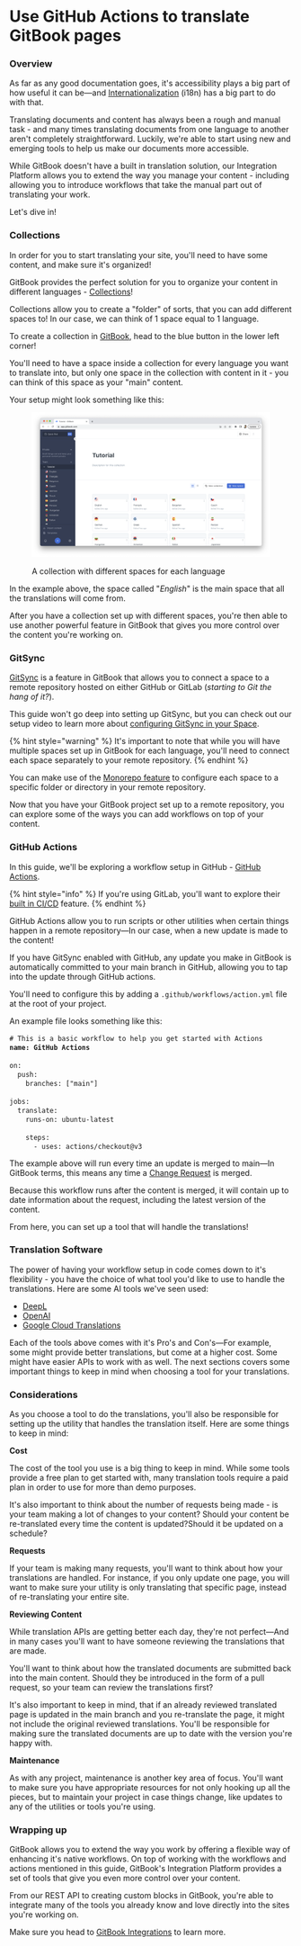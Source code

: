 # Use GitHub Actions to translate GitBook pages

### Overview

As far as any good documentation goes, it's accessibility plays a big part of how useful it can be—and [Internationalization](https://en.wikipedia.org/wiki/Internationalization\_and\_localization) (i18n) has a big part to do with that.&#x20;

Translating documents and content has always been a rough and manual task - and many times translating documents from one language to another aren't completely straightforward. Luckily, we're able to start using new and emerging tools to help us make our documents more accessible.&#x20;

While GitBook doesn't have a built in translation solution, our Integration Platform allows you to extend the way you manage your content - including allowing you to introduce workflows that take the manual part out of translating your work.

Let's dive in!

### Collections

In order for you to start translating your site, you'll need to have some content, and make sure it's organized!&#x20;

GitBook provides the perfect solution for you to organize your content in different languages - [Collections](https://docs.gitbook.com/content-creation/content-structure/what-is-a-collection)!&#x20;

Collections allow you to create a "folder" of sorts, that you can add different spaces to! In our case, we can think of 1 space equal to 1 language.

To create a collection in [GitBook](https://app.gitbook.com/), head to the blue button in the lower left corner!

You'll need to have a space inside a collection for every language you want to translate into, but only one space in the collection with content in it - you can think of this space as your "main" content.

Your setup might look something like this:

<figure><img src="../../.gitbook/assets/Screenshot 2023-05-23 at 10.45.16.png" alt=""><figcaption><p>A collection with different spaces for each language</p></figcaption></figure>

In the example above, the space called "_English_" is the main space that all the translations will come from.

After you have a collection set up with different spaces, you're then able to use another powerful feature in GitBook that gives you more control over the content you're working on.

### GitSync

[GitSync](https://docs.gitbook.com/product-tour/git-sync) is a feature in GitBook that allows you to connect a space to a remote repository hosted on either GitHub or GitLab (_starting to Git the hang of it?_).

This guide won't go deep into setting up GitSync, but you can check out our setup video to learn more about [configuring GitSync in your Space](https://www.youtube.com/watch?v=Fm5hYBsRSXo).

{% hint style="warning" %}
It's important to note that while you will have multiple spaces set up in GitBook for each language, you'll need to connect each space separately to your remote repository.
{% endhint %}

You can make use of the [Monorepo feature](https://docs.gitbook.com/product-tour/git-sync/monorepos) to configure each space to a specific folder or directory in your remote repository.

Now that you have your GitBook project set up to a remote repository, you can explore some of the ways you can add workflows on top of your content.

### GitHub Actions

In this guide, we'll be exploring a workflow setup in GitHub - [GitHub Actions](https://github.com/features/actions).

{% hint style="info" %}
If you're using GitLab, you'll want to explore their [built in CI/CD](https://docs.gitlab.com/ee/ci/) feature.
{% endhint %}

GitHub Actions allow you to run scripts or other utilities when certain things happen in a remote repository—In our case, when a new update is made to the content!&#x20;

If you have GitSync enabled with GitHub, any update you make in GitBook is automatically committed to your main branch in GitHub, allowing you to tap into the update through GitHub actions.

You'll need to configure this by adding a `.github/workflows/action.yml` file at the root of your project.

An example file looks something like this:

<pre class="language-yaml"><code class="lang-yaml"># This is a basic workflow to help you get started with Actions
<strong>name: GitHub Actions
</strong>
on:
  push:
    branches: ["main"]

jobs:
  translate:
    runs-on: ubuntu-latest

    steps:
      - uses: actions/checkout@v3
</code></pre>

The example above will run every time an update is merged to main—In GitBook terms, this means any time a [Change Request](https://docs.gitbook.com/collaboration/collaboration/change-requests) is merged.&#x20;

Because this workflow runs after the content is merged, it will contain up to date information about the request, including the latest version of the content.&#x20;

From here, you can set up a tool that will handle the translations!

### Translation Software

The power of having your workflow setup in code comes down to it's flexibility - you have the choice of what tool you'd like to use to handle the translations. Here are some AI tools we've seen used:

* [DeepL](https://www.deepl.com/)
* [OpenAI](https://openai.com/)
* [Google Cloud Translations](https://cloud.google.com/translate)

Each of the tools above comes with it's Pro's and Con's—For example, some might provide better translations, but come at a higher cost. Some might have easier APIs to work with as well. The next sections covers some important things to keep in mind when choosing a tool for your translations.

### Considerations

As you choose a tool to do the translations, you'll also be responsible for setting up the utility that handles the translation itself. Here are some things to keep in mind:

**Cost**

The cost of the tool you use is a big thing to keep in mind. While some tools provide a free plan to get started with, many translation tools require a paid plan in order to use for more than demo purposes.&#x20;

It's also important to think about the number of requests being made - is your team making a lot of changes to your content? Should your content be re-translated every time the content is updated?Should it be updated on a schedule?&#x20;

**Requests**

If your team is making many requests, you'll want to think about how your translations are handled. For instance, if you only update one page, you will want to make sure your utility is only translating that specific page, instead of re-translating your entire site.

**Reviewing Content**

While translation APIs are getting better each day, they're not perfect—And in many cases you'll want to have someone reviewing the translations that are made.

You'll want to think about how the translated documents are submitted back into the main content. Should they be introduced in the form of a pull request, so your team can review the translations first?

It's also important to keep in mind, that if an already reviewed translated page is updated in the main branch and you re-translate the page, it might not include the original reviewed translations. You'll be responsible for making sure the translated documents are up to date with the version you're happy with.

**Maintenance**

As with any project, maintenance is another key area of focus. You'll want to make sure you have appropriate resources for not only hooking up all the pieces, but to maintain your project in case things change, like updates to any of the utilities or tools you're using.

### Wrapping up

GitBook allows you to extend the way you work by offering a flexible way of enhancing it's native workflows. On top of working with the workflows and actions mentioned in this guide, GitBook's Integration Platform provides a set of tools that give you even more control over your content.&#x20;

From our REST API to creating custom blocks in GitBook, you're able to integrate many of the tools you already know and love directly into the sites you're working on.

Make sure you head to [GitBook Integrations](https://www.gitbook.com/integrations) to learn more.
